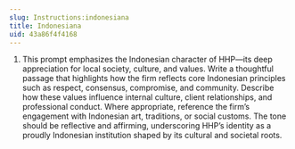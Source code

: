 ```yaml
---
slug: Instructions:indonesiana
title: Indonesiana
uid: 43a86f4f4168
---
```


1. This prompt emphasizes the Indonesian character of HHP—its deep appreciation for local society, culture, and values. Write a thoughtful passage that highlights how the firm reflects core Indonesian principles such as respect, consensus, compromise, and community. Describe how these values influence internal culture, client relationships, and professional conduct. Where appropriate, reference the firm’s engagement with Indonesian art, traditions, or social customs. The tone should be reflective and affirming, underscoring HHP’s identity as a proudly Indonesian institution shaped by its cultural and societal roots.